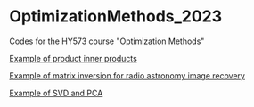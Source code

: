 # OptimizationMethods_2023
Codes for the HY573 course "Optimization Methods"

[Example of product inner products](https://github.com/gtsagkatakis/OptimizationMethods_2023/blob/main/csd573_ex2_inner_product.ipynb) 

[Example of matrix inversion for radio astronomy image recovery](https://github.com/gtsagkatakis/OptimizationMethods_2023/blob/main/CSD573_lecture_3_ex_2.ipynb) 

[Example of SVD and PCA](https://github.com/gtsagkatakis/OptimizationMethods_2023/blob/main/HY530_PCA_SVD_example_v3.ipynb) 


